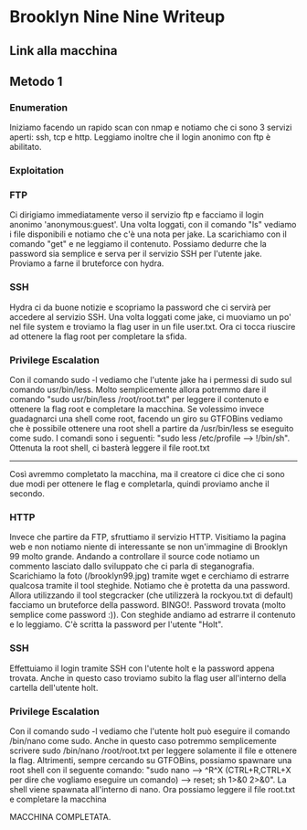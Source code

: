 # Brooklyn Nine Nine Writeup

## Link alla macchina

## Metodo 1

### Enumeration
Iniziamo facendo un rapido scan con nmap e notiamo che ci sono 3 servizi aperti: ssh, tcp e http. Leggiamo inoltre che il login anonimo con ftp è abilitato.

### Exploitation
### FTP
Ci dirigiamo immediatamente verso il servizio ftp e facciamo il login anonimo 'anonymous:guest'. Una volta loggati, con il comando "ls" vediamo i file disponibili e notiamo che c'è una nota per jake. La scarichiamo con il comando "get" e ne leggiamo il contenuto. Possiamo dedurre che la password sia semplice e serva per il servizio SSH per l'utente jake.
Proviamo a farne il bruteforce con hydra.

### SSH
Hydra ci da buone notizie e scopriamo la password che ci servirà per accedere al servizio SSH. Una volta loggati come jake, ci muoviamo un po' nel file system e troviamo la flag user in un file user.txt. Ora ci tocca riuscire ad ottenere la flag root per completare la sfida.

### Privilege Escalation
Con il comando sudo -l vediamo che l'utente jake ha i permessi di sudo sul comando usr/bin/less. Molto semplicemente allora potremmo dare il comando "sudo usr/bin/less /root/root.txt" per leggere il contenuto e ottenere la flag root e completare la macchina. Se volessimo invece guadagnarci una shell come root, facendo un giro su GTFOBins vediamo che è possibile ottenere una root shell a partire da /usr/bin/less se eseguito come sudo. I comandi sono i seguenti: "sudo less /etc/profile --> !/bin/sh". Ottenuta la root shell, ci basterà leggere il file root.txt

_________________________________________________________________________________________________________________________________________
Così avremmo completato la macchina, ma il creatore ci dice che ci sono due modi per ottenere le flag e completarla, quindi proviamo anche il secondo.

### HTTP
Invece che partire da FTP, sfruttiamo il servizio HTTP. Visitiamo la pagina web e non notiamo niente di interessante se non un'immagine di Brooklyn 99 molto grande. Andando a controllare il source code notiamo un commento lasciato dallo sviluppato che ci parla di steganografia. Scarichiamo la foto (/brooklyn99.jpg) tramite wget e cerchiamo di estrarre qualcosa tramite il tool steghide. Notiamo che è protetta da una password.
Allora utilizzando il tool stegcracker (che utilizzerà la rockyou.txt di default) facciamo un bruteforce della password. BINGO!. Password trovata (molto semplice come password :)).
Con steghide andiamo ad estrarre il contenuto e lo leggiamo. C'è scritta la password per l'utente "Holt".

### SSH
Effettuiamo il login tramite SSH con l'utente holt e la password appena trovata. Anche in questo caso troviamo subito la flag user all'interno della cartella dell'utente holt.

### Privilege Escalation
Con il comando sudo -l vediamo che l'utente holt può eseguire il comando /bin/nano come sudo. Anche in questo caso potremmo semplicemente scrivere sudo /bin/nano /root/root.txt per leggere solamente il file e ottenere la flag. Altrimenti, sempre cercando su GTFOBins, possiamo spawnare una root shell con il seguente comando: "sudo nano --> ^R^X (CTRL+R,CTRL+X per dire che vogliamo eseguire un comando) --> reset; sh 1>&0 2>&0". La shell viene spawnata all'interno di nano. Ora possiamo leggere il file root.txt e completare la macchina

MACCHINA COMPLETATA.
